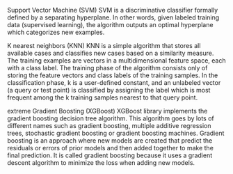 Support Vector Machine (SVM)
SVM is a discriminative classifier formally defined by a separating hyperplane. 
In other words, given labeled training data (supervised learning), the algorithm outputs an optimal hyperplane which categorizes new examples.

K nearest neighbors (KNN)
KNN is a simple algorithm that stores all available cases and classifies new cases based on a similarity measure.
The training examples are vectors in a multidimensional feature space, each with a class label.
The training phase of the algorithm consists only of storing the feature vectors and class labels of the training samples.
In the classification phase, k is a user-defined constant, and an unlabeled vector (a query or test point) is classified by assigning the label which is most frequent among the k training samples nearest to that query point.

extreme Gradient Boosting (XGBoost)
XGBoost library implements the gradient boosting decision tree algorithm.
This algorithm goes by lots of different names such as gradient boosting, multiple additive regression trees, stochastic gradient boosting or gradient boosting machines. 
Gradient boosting is an approach where new models are created that predict the residuals or errors of prior models and then added together to make the final prediction.
It is called gradient boosting because it uses a gradient descent algorithm to minimize the loss when adding new models.
